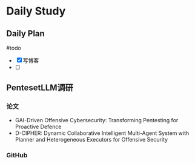 # Daily Study
## Daily Plan
#todo
- [x] 写博客
- [ ] 
## PentesetLLM调研
### 论文
- GAI-Driven Offensive Cybersecurity: Transforming Pentesting for Proactive Defence
- D-CIPHER: Dynamic Collaborative Intelligent Multi-Agent System with Planner and Heterogeneous Executors for Offensive Security
### GitHub
